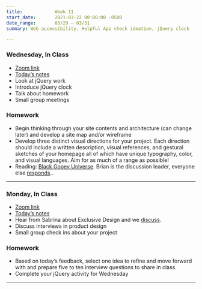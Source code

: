 ```yaml
---
title:            Week 11
start_date:       2021-03-22 00:00:00 -0500
date_range:       03/29 – 03/31
summary: Web accessibility, Helpful App check ideation, jQuery clock

---
```



### Wednesday, In Class 

- [Zoom link](https://zoom.us/j/7047994536?pwd=RThBZ0oyWHd5M2RZcmFNQUVwUFJHUT09)
- [Today&rsquo;s notes](https://paper.dropbox.com/doc/Penn-Week-11b-jQuery-Review-jQuery-Clock-Project-Check-In--BH4z8_aOvgn5eZ52PSFiKcvrAQ-UVMBcOgYqz5BYlKMX1etK)
- Look at jQuery work
- Introduce jQuery clock
- Talk about homework
- Small group meetings

### Homework
- Begin thinking through your site contents and architecture (can change later) and develop a site map and/or wireframe
- Develop three distinct visual directions for your project. Each direction should include a written description, visual references, and gestural sketches of your homepage all of which have unique typography, color, and visual languages. Aim for as much of a range as possible!
- Reading: [Black Gooey Universe](https://unbag.net/end/black-gooey-universe). Brian is the discussion leader, everyone else [responds](https://paper.dropbox.com/doc/Penn-Art-of-Web-S21-Reading-Reflections--BHd5R0HQvaKv0SG9scYPox0MAQ-S1JiF65jZGoyxtwx4EUPf)..

---


### Monday, In Class

- [Zoom link](https://zoom.us/j/7047994536?pwd=RThBZ0oyWHd5M2RZcmFNQUVwUFJHUT09)
- [Today&rsquo;s notes](https://paper.dropbox.com/doc/Penn-Week-11a-Web-Accessibility-Interview-questions-and-project-check--BHzHH3xRPOTSoRbBSZQORqIzAQ-KCFLsjYNRltthHq7plIME)
- Hear from Sabrina about Exclusive Design and we [discuss](https://paper.dropbox.com/doc/Penn-Art-of-Web-S21-Reading-Reflections--BHd5R0HQvaKv0SG9scYPox0MAQ-S1JiF65jZGoyxtwx4EUPf).
- Discuss interviews in product design
- Small group check ins about your project

### Homework
- Based on today&rsquo;s feedback, select one idea to refine and move forward with and prepare five to ten interview questions to share in class.
- Complete your jQuery activity for Wednesday

---